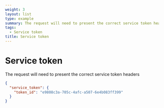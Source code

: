 ```yaml
---
weight: 3
layout: list
type: example
summary: The request will need to present the correct service token headers.
tags:
  - Service token
title: Service token
---
```


# Service token

The request will need to present the correct service token headers

```json
{
  "service_token": {
    "token_id": "e9808c3a-705c-4afc-a507-6e4b083ff399"
  }
}
```
